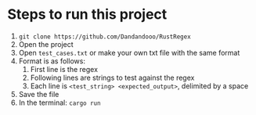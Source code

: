 # Steps to run this project
1. ```git clone https://github.com/Dandandooo/RustRegex```
2. Open the project
3. Open ```test_cases.txt``` or make your own txt file with the same format
4. Format is as follows:
   1. First line is the regex
   2. Following lines are strings to test against the regex
   3. Each line is ```<test_string> <expected_output>```, delimited by a space
4. Save the file
5. In the terminal: ```cargo run```